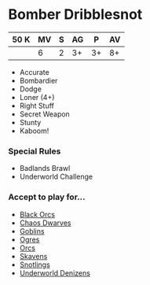 # Bomber Dribblesnot
| 50 K  | MV | S | AG | P | AV |
| --- | --- | --- | --- | --- | --- |
| | 6 | 2 | 3+ | 3+ | 8+ |

* Accurate
* Bombardier
* Dodge
* Loner (4+)
* Right Stuff
* Secret Weapon
* Stunty
* Kaboom!

### Special Rules
* Badlands Brawl
* Underworld Challenge

### Accept to play for...
* [Black Orcs](../teams/Black_Orcs.md)
* [Chaos Dwarves](../teams/Chaos_Dwarves.md)
* [Goblins](../teams/Goblins.md)
* [Ogres](../teams/Ogres.md)
* [Orcs](../teams/Orcs.md)
* [Skavens](../teams/Skavens.md)
* [Snotlings](../teams/Snotlings.md)
* [Underworld Denizens](../teams/Underworld_Denizens.md)

